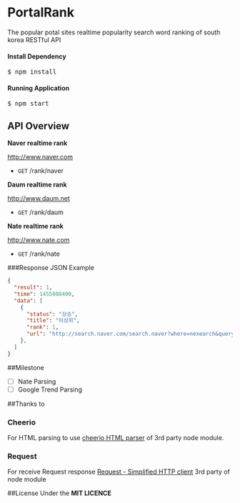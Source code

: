 # PortalRank
The popular potal sites realtime popularity search word ranking of south korea RESTful API

#### Install Dependency
<pre>
$ npm install
</pre>

#### Running Application
<pre>
$ npm start
</pre>
## API Overview

**Naver realtime rank**

http://www.naver.com

 - ```GET``` /rank/naver 

**Daum realtime rank**

http://www.daum.net

 - ```GET``` /rank/daum

**Nate realtime rank**

http://www.nate.com

 - ```GET``` /rank/nate
 
###Response JSON Example

```json
{
  "result": 1,
  "time": 1455988400,
  "data": [
    {
      "status": "상승",
      "title": "이상희",
      "rank": 1,
      "url": "http://search.naver.com/search.naver?where=nexearch&query=%EC%9D%B4%EC%83%81%ED%9D%AC&sm=top_lve&ie=utf8"
    },
  ]
}
```

##Milestone

 - [ ] Nate Parsing
 - [ ] Google Trend Parsing

##Thanks to
### **Cheerio**
 
For HTML parsing to use [cheerio HTML parser](https://github.com/cheeriojs/cheerio) of 3rd party node module.

 
### **Request**

For receive Request response [Request - Simplified HTTP client](https://github.com/request/request) 3rd party of node module

##License
Under the  **MIT LICENCE**

